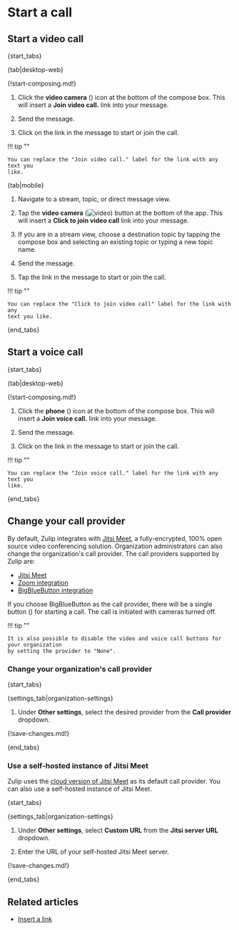 # Start a call

## Start a video call

{start_tabs}

{tab|desktop-web}

{!start-composing.md!}

1. Click the **video camera** (<i class="zulip-icon zulip-icon-video-call"></i>)
   icon at the bottom of the compose box. This will insert a **Join video call.**
   link into your message.

1. Send the message.

1. Click on the link in the message to start or join the call.

!!! tip ""

    You can replace the "Join video call." label for the link with any text you
    like.

{tab|mobile}

1. Navigate to a stream, topic, or direct message view.

1. Tap the **video camera**
   (<img src="/static/images/help/mobile-video-icon.svg" alt="video" class="help-center-icon"/>)
   button at the bottom of the app. This will insert a **Click to join video call**
   link into your message.

1. If you are in a stream view, choose a destination topic by tapping the
   compose box and selecting an existing topic or typing a new topic name.

1. Send the message.

1. Tap the link in the message to start or join the call.

!!! tip ""

    You can replace the "Click to join video call" label for the link with any
    text you like.

{end_tabs}

## Start a voice call

{start_tabs}

{tab|desktop-web}

{!start-composing.md!}

1. Click the **phone** (<i class="zulip-icon zulip-icon-voice-call"></i>) icon
   at the bottom of the compose box. This will insert a **Join voice call.**
   link into your message.

1. Send the message.

1. Click on the link in the message to start or join the call.

!!! tip ""

    You can replace the "Join voice call." label for the link with any text you
    like.

{end_tabs}

## Change your call provider

By default, Zulip integrates with
[Jitsi Meet](https://jitsi.org/jitsi-meet/), a fully-encrypted, 100% open
source video conferencing solution. Organization administrators can also
change the organization's call provider. The call providers
supported by Zulip are:

* [Jitsi Meet](/integrations/doc/jitsi)
* [Zoom integration](/integrations/doc/zoom)
* [BigBlueButton integration](/integrations/doc/big-blue-button)

If you choose BigBlueButton as the call provider, there will be a single button
(<i class="fa fa-video-camera"></i>) for starting a call. The call is initiated
with cameras turned off.

!!! tip ""

    It is also possible to disable the video and voice call buttons for your organization
    by setting the provider to "None".

### Change your organization's call provider

{start_tabs}

{settings_tab|organization-settings}

1. Under **Other settings**, select the desired provider from the
   **Call provider** dropdown.

{!save-changes.md!}

{end_tabs}

### Use a self-hosted instance of Jitsi Meet

Zulip uses the [cloud version of Jitsi Meet](https://meet.jit.si/)
as its default call provider. You can also use a self-hosted
instance of Jitsi Meet.

{start_tabs}

{settings_tab|organization-settings}

1. Under **Other settings**, select **Custom URL** from the
   **Jitsi server URL** dropdown.

1. Enter the URL of your self-hosted Jitsi Meet server.

{!save-changes.md!}

{end_tabs}

[big-blue-button-configuration]: https://zulip.readthedocs.io/en/stable/production/video-calls.html#bigbluebutton
[zoom-configuration]: https://zulip.readthedocs.io/en/stable/production/video-calls.html#zoom

## Related articles

* [Insert a link](/help/insert-a-link)
